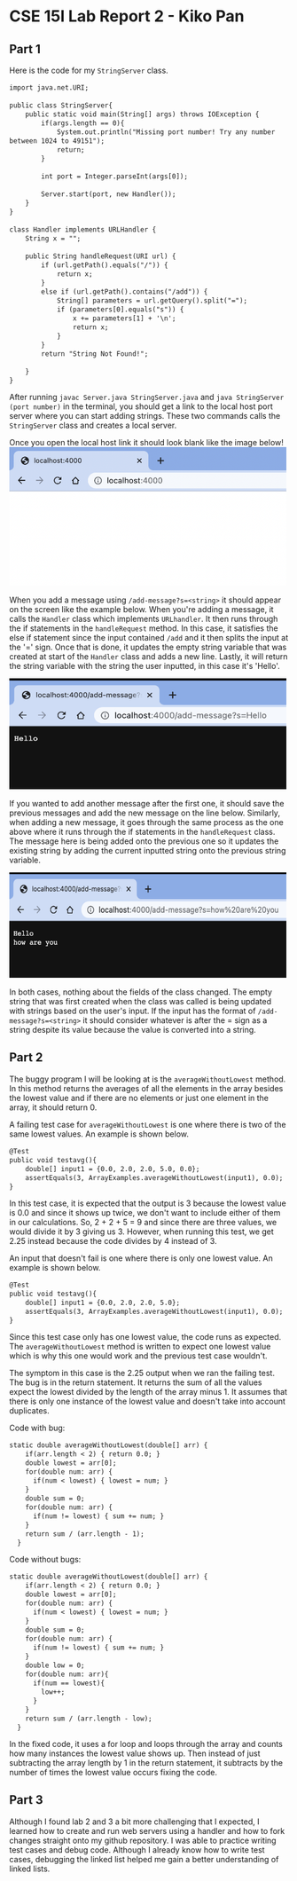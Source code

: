 # CSE 15l Lab Report 2 - Kiko Pan 

## Part 1 
Here is the code for my ```StringServer``` class.
```import java.io.IOException;
import java.net.URI;

public class StringServer{
    public static void main(String[] args) throws IOException {
        if(args.length == 0){
            System.out.println("Missing port number! Try any number between 1024 to 49151");
            return;
        }

        int port = Integer.parseInt(args[0]);

        Server.start(port, new Handler());
    }
}

class Handler implements URLHandler {
    String x = "";

    public String handleRequest(URI url) {
        if (url.getPath().equals("/")) {
            return x;
        } 
        else if (url.getPath().contains("/add")) {
            String[] parameters = url.getQuery().split("=");
            if (parameters[0].equals("s")) {
                x += parameters[1] + '\n';
                return x;
            }
        }
        return "String Not Found!";
        
    }
} 
```

After running ```javac Server.java StringServer.java``` and ```java StringServer (port number)``` in the terminal, you should get a link to the local host port server where you can start adding strings. These two commands calls the ```StringServer``` class and creates a local server. 

Once you open the local host link it should look blank like the image below! <img src = "Screen Shot 2023-04-24 at 2.22.55 PM.png" width = "500" height ="250">

When you add a message using ```/add-message?s=<string>``` it should appear on the screen like the example below. When you're adding a message, it calls the ```Handler``` class which implements ```URLhandler```. It then runs through the if statements in the ```handleRequest``` method. In this case, it satisfies the else if statement since the input contained ```/add``` and it then splits the input at the '=' sign. Once that is done, it updates the empty string variable that was created at start of the ```Handler``` class and adds a new line. Lastly, it will return the string variable with the string the user inputted, in this case it's 'Hello'.

<img src = "Screen Shot 2023-04-24 at 2.23.15 PM.png" width = "500" height = "200">

If you wanted to add another message after the first one, it should save the previous messages and add the new message on the line below. Similarly, when adding a new message, it goes through the same process as the one above where it runs through the if statements in the ```handleRequest``` class. The message here is being added onto the previous one so it updates the existing string by adding the current inputted string onto the previous string variable. 

<img src = "Screen Shot 2023-04-24 at 2.23.24 PM.png" width = "500" height = "190">

In both cases, nothing about the fields of the class changed. The empty string that was first created when the class was called is being updated with strings based on the user's input. If the input has the format of ```/add-message?s=<string>``` it should consider whatever is after the = sign as a string despite its value because the value is converted into a string.  

## Part 2 
The buggy program I will be looking at is the  ```averageWithoutLowest``` method. In this method returns the averages of all the elements in the array besides the lowest value and if there are no elements or just one element in the array, it should return 0. 

A failing test case for ```averageWithoutLowest``` is one where there is two of the same lowest values. An example is shown below.
``` 
@Test 
public void testavg(){
    double[] input1 = {0.0, 2.0, 2.0, 5.0, 0.0};
    assertEquals(3, ArrayExamples.averageWithoutLowest(input1), 0.0); 
}
```
In this test case, it is expected that the output is 3 because the lowest value is 0.0 and since it shows up twice, we don't want to include either of them  in our calculations. So, 2 + 2 + 5 = 9 and since there are three values, we would divide it by 3 giving us 3. However, when running this test, we get 2.25 instead because the code divides by 4 instead of 3. 

An input that doesn't fail is one where there is only one lowest value. An example is shown below.
``` 
@Test 
public void testavg(){
    double[] input1 = {0.0, 2.0, 2.0, 5.0};
    assertEquals(3, ArrayExamples.averageWithoutLowest(input1), 0.0); 
}
```
Since this test case only has one lowest value, the code runs as expected. The ```averageWithoutLowest``` method is written to expect one lowest value which is why this one would work and the previous test case wouldn't. 

The symptom in this case is the 2.25 output when we ran the failing test. The bug is in the return statement. It returns the sum of all the values expect the lowest divided by the length of the array minus 1. It assumes that there is only one instance of the lowest value and doesn't take into account duplicates. 

Code with bug: 
``` 
static double averageWithoutLowest(double[] arr) {
    if(arr.length < 2) { return 0.0; }
    double lowest = arr[0];
    for(double num: arr) {
      if(num < lowest) { lowest = num; }
    }
    double sum = 0;
    for(double num: arr) {
      if(num != lowest) { sum += num; }
    }
    return sum / (arr.length - 1);
  }
```

Code without bugs: 
``` 
static double averageWithoutLowest(double[] arr) {
    if(arr.length < 2) { return 0.0; }
    double lowest = arr[0];
    for(double num: arr) {
      if(num < lowest) { lowest = num; }
    }
    double sum = 0;
    for(double num: arr) {
      if(num != lowest) { sum += num; }
    }
    double low = 0;
    for(double num: arr){
      if(num == lowest){
        low++;
      }
    }
    return sum / (arr.length - low);
  }
```
In the fixed code, it uses a for loop and loops through the array and counts how many instances the lowest value shows up. Then instead of just subtracting the array length by 1 in the return statement, it subtracts by the number of times the lowest value occurs fixing the code. 

## Part 3
Although I found lab 2 and 3 a bit more challenging that I expected, I learned how to create and run web servers using a handler and how to fork changes straight onto my github repository. I was able to practice writing test cases and debug code. Although I already know how to write test cases, debugging the linked list helped me gain a better understanding of linked lists. 
